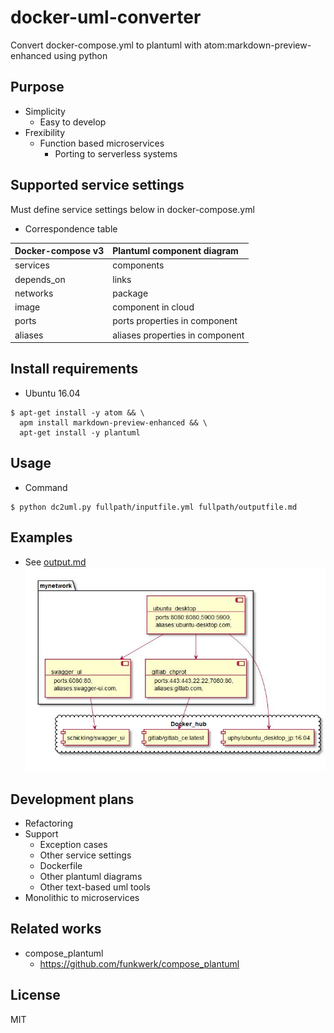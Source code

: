 # docker-uml-converter
Convert docker-compose.yml to plantuml with atom:markdown-preview-enhanced using python

## Purpose
- Simplicity
  - Easy to develop
- Frexibility
  - Function based microservices
    - Porting to serverless systems


## Supported service settings
Must define service settings below in docker-compose.yml
- Correspondence table

| Docker-compose v3 | Plantuml component diagram      |
|:----------------- |:------------------------------- |
| services          | components                      |
| depends_on        | links                           |
| networks          | package                         |
| image             | component in cloud              |
| ports             | ports properties in component   |
| aliases           | aliases properties in component |



## Install requirements
- Ubuntu 16.04
```
$ apt-get install -y atom && \
  apm install markdown-preview-enhanced && \
  apt-get install -y plantuml
```

## Usage
- Command
```
$ python dc2uml.py fullpath/inputfile.yml fullpath/outputfile.md
```



## Examples
- See [output.md](examples/output.md)
![example](examples/output.jpeg)

## Development plans
- Refactoring
- Support
  - Exception cases
  - Other service settings
  - Dockerfile
  - Other plantuml diagrams
  - Other text-based uml tools
- Monolithic to microservices


## Related works
- compose_plantuml
  - https://github.com/funkwerk/compose_plantuml

## License
MIT
